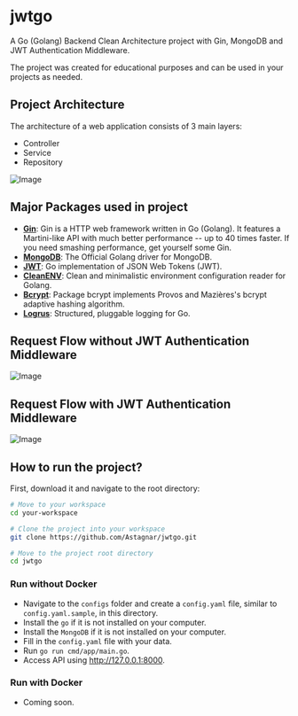 # jwtgo

A Go (Golang) Backend Clean Architecture project with Gin, MongoDB and JWT Authentication Middleware.

The project was created for educational purposes and can be used in your projects as needed.

## Project Architecture
The architecture of a web application consists of 3 main layers:
- Controller
- Service
- Repository

![Image](https://raw.githubusercontent.com/Astagnar/jwtgo/refs/heads/main/assets/architecture.png)

## Major Packages used in project
- **[Gin](https://pkg.go.dev/github.com/gin-gonic/gin)**: Gin is a HTTP web framework written in Go (Golang). It features a Martini-like API with much better performance -- up to 40 times faster. If you need smashing performance, get yourself some Gin. 
- **[MongoDB](https://pkg.go.dev/go.mongodb.org/mongo-driver)**: The Official Golang driver for MongoDB.
- **[JWT](https://pkg.go.dev/github.com/golang-jwt/jwt/v5)**: Go implementation of JSON Web Tokens (JWT).
- **[CleanENV](https://pkg.go.dev/github.com/ilyakaznacheev/cleanenv)**: Clean and minimalistic environment configuration reader for Golang.
- **[Bcrypt](https://pkg.go.dev/golang.org/x/crypto/bcrypt)**: Package bcrypt implements Provos and Mazières's bcrypt adaptive hashing algorithm.
- **[Logrus](https://pkg.go.dev/github.com/sirupsen/logrus)**: Structured, pluggable logging for Go.

## Request Flow without JWT Authentication Middleware
![Image](https://raw.githubusercontent.com/Astagnar/jwtgo/refs/heads/main/assets/without-jwt.png)

## Request Flow with JWT Authentication Middleware
![Image](https://raw.githubusercontent.com/Astagnar/jwtgo/refs/heads/main/assets/with-jwt.png)

## How to run the project?
First, download it and navigate to the root directory:
```bash
# Move to your workspace
cd your-workspace

# Clone the project into your workspace
git clone https://github.com/Astagnar/jwtgo.git

# Move to the project root directory
cd jwtgo
```

### Run without Docker
- Navigate to the `configs` folder and create a `config.yaml` file, similar to `config.yaml.sample`, in this directory.
- Install the `go` if it is not installed on your computer.
- Install the `MongoDB` if it is not installed on your computer.
- Fill in the `config.yaml` file with your data.
- Run `go run cmd/app/main.go`.
- Access API using http://127.0.0.1:8000.

### Run with Docker
- Coming soon.